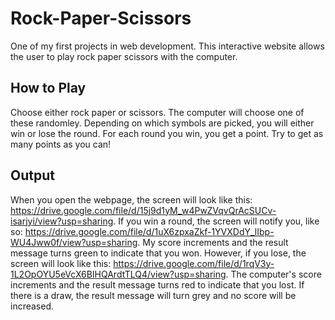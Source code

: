 # Rock-Paper-Scissors
One of my first projects in web development. This interactive website allows the user to play rock paper scissors with the computer.

## How to Play

Choose either rock paper or scissors. The computer will choose one of these randomley. Depending on which symbols are picked, you will either win or lose the round. For each round you win, you get a point. Try to get as many points as you can! 

## Output
When you open the webpage, the screen will look like this: https://drive.google.com/file/d/15j9d1yM_w4PwZVqvQrAcSUCv-isarjyi/view?usp=sharing.
If you win a round, the screen will notify you, like so: https://drive.google.com/file/d/1uX6zpxaZkf-1YVXDdY_lIbp-WU4Jww0f/view?usp=sharing. My score increments and the result message turns green to indicate that you won. However, if you lose, the screen will look like this: https://drive.google.com/file/d/1rqV3y-1L2OpOYU5eVcX6BIHQArdtTLQ4/view?usp=sharing. The computer's score increments and the result message turns red to indicate that you lost. If there is a draw, the result message will turn grey and no score will be increased.

